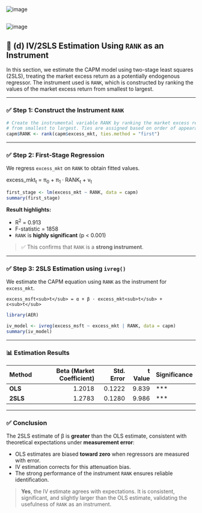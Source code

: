 ![image](https://github.com/user-attachments/assets/99e7da4f-bc91-4c8f-a099-91f90528267f)
## 
![image](https://github.com/user-attachments/assets/9b577874-fdb7-4109-bd24-5850be2b4e8a)

## 📌 (d) IV/2SLS Estimation Using `RANK` as an Instrument

In this section, we estimate the CAPM model using two-stage least squares (2SLS), treating the market excess return as a potentially endogenous regressor. The instrument used is `RANK`, which is constructed by ranking the values of the market excess return from smallest to largest.

---

### ✅ Step 1: Construct the Instrument `RANK`

```r
# Create the instrumental variable RANK by ranking the market excess returns
# from smallest to largest. Ties are assigned based on order of appearance.
capm$RANK <- rank(capm$excess_mkt, ties.method = "first")
```

---

### ✅ Step 2: First‐Stage Regression

We regress `excess_mkt` on `RANK` to obtain fitted values.

excess_mkt<sub>t</sub> = π<sub>0</sub> + π<sub>1</sub> · RANK<sub>t</sub> + v<sub>t</sub>

```r
first_stage <- lm(excess_mkt ~ RANK, data = capm)
summary(first_stage)
```

**Result highlights:**
- R<sup>2</sup> = 0.913  
- F-statistic = 1858  
- `RANK` is **highly significant** (p < 0.001)  

> ✅ This confirms that `RANK` is a **strong instrument**.

---

### ✅ Step 3: 2SLS Estimation using `ivreg()`

We estimate the CAPM equation using `RANK` as the instrument for `excess_mkt`.

```
excess_msft<sub>t</sub> = α + β · excess_mkt<sub>t</sub> + ε<sub>t</sub>
```

```r
library(AER)

iv_model <- ivreg(excess_msft ~ excess_mkt | RANK, data = capm)
summary(iv_model)
```

---

### 📊 Estimation Results

| Method   | Beta (Market Coefficient) | Std. Error | t Value | Significance |
|----------|---------------------------:|-----------:|--------:|--------------|
| **OLS**  | 1.2018                     | 0.1222     | 9.839   | ***          |
| **2SLS** | 1.2783                     | 0.1280     | 9.986   | ***          |

---

### ✅ Conclusion

The 2SLS estimate of β is **greater** than the OLS estimate, consistent with theoretical expectations under **measurement error**:

- OLS estimates are biased **toward zero** when regressors are measured with error.  
- IV estimation corrects for this attenuation bias.  
- The strong performance of the instrument `RANK` ensures reliable identification.

> **Yes**, the IV estimate agrees with expectations. It is consistent, significant, and slightly larger than the OLS estimate, validating the usefulness of `RANK` as an instrument.
